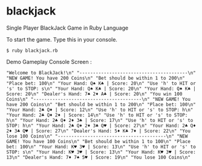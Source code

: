 # blackjack
Single Player BlackJack Game in Ruby Language

To start the game. Type this in your console.

`$ ruby blackjack.rb`


Demo Gameplay Console Screen :

`
  "Welcome to BlackJack!\n"
  "----------------------------------------\n"
  "NEW GAME! You have 200 Coins\n"
  "Bet should be within 1 to 200\n"
  "Place bet: 100\n"
  "Your Hand: Q♠ K♣ | Score: 20\n"
  "Use 'h' to HIT or 's' to STOP: s\n"
  "Your Hand: Q♠ K♣ | Score: 20\n"
  "Your Hand: Q♠ K♣ | Score: 20\n"
  "Dealer's Hand: 7♠ 2♦ A♣ | Score: 20\n"
  "You win 100 Coins\n"
  "----------------------------------------\n"
  "NEW GAME! You have 200 Coins\n"
  "Bet should be within 1 to 200\n"
  "Place bet: 100\n"
  "Your Hand: 2♣ Q♦ | Score: 12\n"
  "Use 'h' to HIT or 's' to STOP: h\n"
  "Your Hand: 2♣ Q♦ 2♦ | Score: 14\n"
  "Use 'h' to HIT or 's' to STOP: h\n"
  "Your Hand: 2♣ Q♦ 2♦ 3♣ | Score: 17\n"
  "Use 'h' to HIT or 's' to STOP: h\n"
  "Your Hand: 2♣ Q♦ 2♦ 3♣ Q♥ | Score: 27\n"
  "Your Hand: 2♣ Q♦ 2♦ 3♣ Q♥ | Score: 27\n"
  "Dealer's Hand: 5♦ K♣ 7♦ | Score: 22\n"
  "You lose 100 Coins\n"
  "----------------------------------------\n"
  "NEW GAME! You have 100 Coins\n"
  "Bet should be within 1 to 100\n"
  "Place bet: 100\n"
  "Your Hand: K♥ 3♥ | Score: 13\n"
  "Use 'h' to HIT or 's' to STOP: s\n"
  "Your Hand: K♥ 3♥ | Score: 13\n"
  "Your Hand: K♥ 3♥ | Score: 13\n"
  "Dealer's Hand: 7♦ 7♠ 5♥ | Score: 19\n"
  "You lose 100 Coins\n"
`
